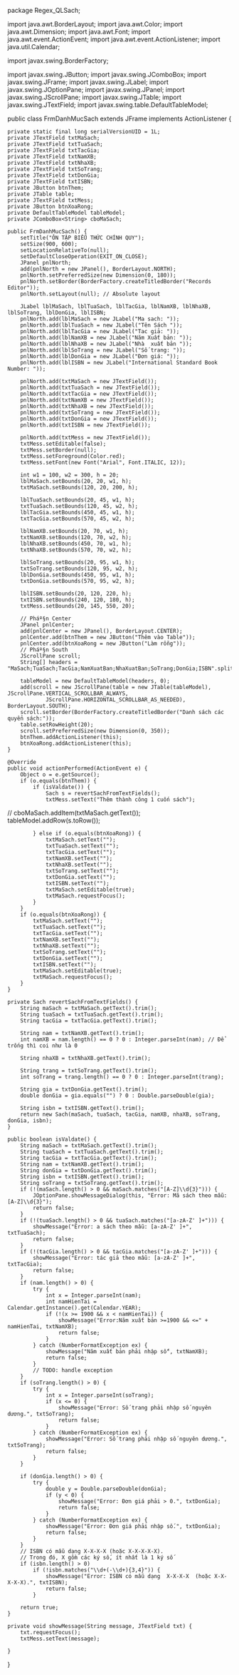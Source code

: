 
package Regex_QLSach;

import java.awt.BorderLayout;
import java.awt.Color;
import java.awt.Dimension;
import java.awt.Font;
import java.awt.event.ActionEvent;
import java.awt.event.ActionListener;
import java.util.Calendar;

import javax.swing.BorderFactory;

import javax.swing.JButton;
import javax.swing.JComboBox;
import javax.swing.JFrame;
import javax.swing.JLabel;
import javax.swing.JOptionPane;
import javax.swing.JPanel;
import javax.swing.JScrollPane;
import javax.swing.JTable;
import javax.swing.JTextField;
import javax.swing.table.DefaultTableModel;

public class FrmDanhMucSach extends JFrame implements ActionListener {

	private static final long serialVersionUID = 1L;
	private JTextField txtMaSach;
	private JTextField txtTuaSach;
	private JTextField txtTacGia;
	private JTextField txtNamXB;
	private JTextField txtNhaXB;
	private JTextField txtSoTrang;
	private JTextField txtDonGia;
	private JTextField txtISBN;
	private JButton btnThem;
	private JTable table;
	private JTextField txtMess;
	private JButton btnXoaRong;
	private DefaultTableModel tableModel;
	private JComboBox<String> cboMaSach;

	public FrmDanhMucSach() {
		setTitle("ÔN TẬP BIỂU THỨC CHÍNH QUY");
		setSize(900, 600);
		setLocationRelativeTo(null);
		setDefaultCloseOperation(EXIT_ON_CLOSE);
		JPanel pnlNorth;
		add(pnlNorth = new JPanel(), BorderLayout.NORTH);
		pnlNorth.setPreferredSize(new Dimension(0, 180));
		pnlNorth.setBorder(BorderFactory.createTitledBorder("Records Editor"));
		pnlNorth.setLayout(null); // Absolute layout

		JLabel lblMaSach, lblTuaSach, lblTacGia, lblNamXB, lblNhaXB, lblSoTrang, lblDonGia, lblISBN;
		pnlNorth.add(lblMaSach = new JLabel("Ma sach: "));
		pnlNorth.add(lblTuaSach = new JLabel("Tên Sách "));
		pnlNorth.add(lblTacGia = new JLabel("Tac giả: "));
		pnlNorth.add(lblNamXB = new JLabel("Năm Xuất bản: "));
		pnlNorth.add(lblNhaXB = new JLabel("Nhà  xuất bản "));
		pnlNorth.add(lblSoTrang = new JLabel("Số trang: "));
		pnlNorth.add(lblDonGia = new JLabel("Đơn giá: "));
		pnlNorth.add(lblISBN = new JLabel("International Standard Book Number: "));

		pnlNorth.add(txtMaSach = new JTextField());
		pnlNorth.add(txtTuaSach = new JTextField());
		pnlNorth.add(txtTacGia = new JTextField());
		pnlNorth.add(txtNamXB = new JTextField());
		pnlNorth.add(txtNhaXB = new JTextField());
		pnlNorth.add(txtSoTrang = new JTextField());
		pnlNorth.add(txtDonGia = new JTextField());
		pnlNorth.add(txtISBN = new JTextField());

		pnlNorth.add(txtMess = new JTextField());
		txtMess.setEditable(false);
		txtMess.setBorder(null);
		txtMess.setForeground(Color.red);
		txtMess.setFont(new Font("Arial", Font.ITALIC, 12));

		int w1 = 100, w2 = 300, h = 20;
		lblMaSach.setBounds(20, 20, w1, h);
		txtMaSach.setBounds(120, 20, 200, h);

		lblTuaSach.setBounds(20, 45, w1, h);
		txtTuaSach.setBounds(120, 45, w2, h);
		lblTacGia.setBounds(450, 45, w1, h);
		txtTacGia.setBounds(570, 45, w2, h);

		lblNamXB.setBounds(20, 70, w1, h);
		txtNamXB.setBounds(120, 70, w2, h);
		lblNhaXB.setBounds(450, 70, w1, h);
		txtNhaXB.setBounds(570, 70, w2, h);

		lblSoTrang.setBounds(20, 95, w1, h);
		txtSoTrang.setBounds(120, 95, w2, h);
		lblDonGia.setBounds(450, 95, w1, h);
		txtDonGia.setBounds(570, 95, w2, h);

		lblISBN.setBounds(20, 120, 220, h);
		txtISBN.setBounds(240, 120, 180, h);
		txtMess.setBounds(20, 145, 550, 20);

		// Pháº§n Center
		JPanel pnlCenter;
		add(pnlCenter = new JPanel(), BorderLayout.CENTER);
		pnlCenter.add(btnThem = new JButton("Thêm vào Table"));
		pnlCenter.add(btnXoaRong = new JButton("Làm rỗng"));
		// Pháº§n South
		JScrollPane scroll;
		String[] headers = "MaSach;TuaSach;TacGia;NamXuatBan;NhaXuatBan;SoTrang;DonGia;ISBN".split(";");

		tableModel = new DefaultTableModel(headers, 0);
		add(scroll = new JScrollPane(table = new JTable(tableModel), JScrollPane.VERTICAL_SCROLLBAR_ALWAYS,
				JScrollPane.HORIZONTAL_SCROLLBAR_AS_NEEDED), BorderLayout.SOUTH);
		scroll.setBorder(BorderFactory.createTitledBorder("Danh sách các quyển sách:"));
		table.setRowHeight(20);
		scroll.setPreferredSize(new Dimension(0, 350));
		btnThem.addActionListener(this);
		btnXoaRong.addActionListener(this);
	}

	@Override
	public void actionPerformed(ActionEvent e) {
		Object o = e.getSource();
		if (o.equals(btnThem)) {
			if (isValdate()) {
				Sach s = revertSachFromTextFields();
				txtMess.setText("Thêm thành công 1 cuốn sách");
//				cboMaSach.addItem(txtMaSach.getText());
				tableModel.addRow(s.toRow());

			} else if (o.equals(btnXoaRong)) {
				txtMaSach.setText("");
				txtTuaSach.setText("");
				txtTacGia.setText("");
				txtNamXB.setText("");
				txtNhaXB.setText("");
				txtSoTrang.setText("");
				txtDonGia.setText("");
				txtISBN.setText("");
				txtMaSach.setEditable(true);
				txtMaSach.requestFocus();
			}
		}
		if (o.equals(btnXoaRong)) {
			txtMaSach.setText("");
			txtTuaSach.setText("");
			txtTacGia.setText("");
			txtNamXB.setText("");
			txtNhaXB.setText("");
			txtSoTrang.setText("");
			txtDonGia.setText("");
			txtISBN.setText("");
			txtMaSach.setEditable(true);
			txtMaSach.requestFocus();
		}
	}

	private Sach revertSachFromTextFields() {
		String maSach = txtMaSach.getText().trim();
		String tuaSach = txtTuaSach.getText().trim();
		String tacGia = txtTacGia.getText().trim();

		String nam = txtNamXB.getText().trim();
		int namXB = nam.length() == 0 ? 0 : Integer.parseInt(nam); // Để trống thì coi như là 0

		String nhaXB = txtNhaXB.getText().trim();

		String trang = txtSoTrang.getText().trim();
		int soTrang = trang.length() == 0 ? 0 : Integer.parseInt(trang);

		String gia = txtDonGia.getText().trim();
		double donGia = gia.equals("") ? 0 : Double.parseDouble(gia);

		String isbn = txtISBN.getText().trim();
		return new Sach(maSach, tuaSach, tacGia, namXB, nhaXB, soTrang, donGia, isbn);
	}

	public boolean isValdate() {
		String maSach = txtMaSach.getText().trim();
		String tuaSach = txtTuaSach.getText().trim();
		String tacGia = txtTacGia.getText().trim();
		String nam = txtNamXB.getText().trim();
		String donGia = txtDonGia.getText().trim();
		String isbn = txtISBN.getText().trim();
		String soTrang = txtSoTrang.getText().trim();
		if (!(maSach.length() > 0 && maSach.matches("[A-Z]\\d{3}"))) {
			JOptionPane.showMessageDialog(this, "Error: Mã sách theo mẫu: [A-Z]\\d{3}");
			return false;
		}
		if (!(tuaSach.length() > 0 && tuaSach.matches("[a-zA-Z' ]+"))) {
			showMessage("Error: a sách theo mẫu: [a-zA-Z' ]+", txtTuaSach);
			return false;
		}
		if (!(tacGia.length() > 0 && tacGia.matches("[a-zA-Z' ]+"))) {
			showMessage("Error: tác giả theo mẫu: [a-zA-Z' ]+", txtTacGia);
			return false;
		}
		if (nam.length() > 0) {
			try {
				int x = Integer.parseInt(nam);
				int namHienTai = Calendar.getInstance().get(Calendar.YEAR);
				if (!(x >= 1900 && x < namHienTai)) {
					showMessage("Error:Năm xuất bản >=1900 && <=" + namHienTai, txtNamXB);
					return false;
				}
			} catch (NumberFormatException ex) {
				showMessage("Năm xuất bản phải nhập số", txtNamXB);
				return false;
			}
			// TODO: handle exception
		}
		if (soTrang.length() > 0) {
			try {
				int x = Integer.parseInt(soTrang);
				if (x <= 0) {
					showMessage("Error: Số trang phải nhập số nguyên dương.", txtSoTrang);
					return false;
				}
			} catch (NumberFormatException ex) {
				showMessage("Error: Số trang phải nhập số nguyên dương.", txtSoTrang);
				return false;
			}
		}

		if (donGia.length() > 0) {
			try {
				double y = Double.parseDouble(donGia);
				if (y < 0) {
					showMessage("Error: Đơn giá phải > 0.", txtDonGia);
					return false;
				}
			} catch (NumberFormatException ex) {
				showMessage("Error: Đơn giá phải nhập số.", txtDonGia);
				return false;
			}
		}
		// ISBN có mẫu dạng X-X-X-X (hoặc X-X-X-X-X).
		// Trong đó, X gồm các ký số, ít nhất là 1 ký số
		if (isbn.length() > 0)
			if (!isbn.matches("\\d+(-\\d+){3,4}")) {
				showMessage("Error: ISBN có mẫu dạng  X-X-X-X  (hoặc X-X-X-X-X).", txtISBN);
				return false;
			}

		return true;
	}

	private void showMessage(String message, JTextField txt) {
		txt.requestFocus();
		txtMess.setText(message);

	}

}
